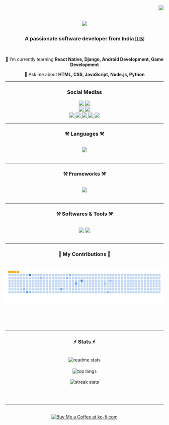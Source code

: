 <img align="right" src="https://visitor-badge.laobi.icu/badge?page_id=ComputeWithManas.ComputeWithManas" />

<h1 align="center">
    <img src="https://readme-typing-svg.herokuapp.com/?font=Tac+One&size=50&center=true&vCenter=true&width=500&height=70&duration=4000&lines=Hi+There!+👋;+I'm+Manas+Agrawal!;" />
</h1>

<h3 align="center">A passionate software developer from India 🇮🇳</h3>

<br/>

<div align="center">
 
 <!-- 🔭 I’m currently working on **a marketplace** -->
 
 🌱 I’m currently learning **React Native, Django, Android Development, Game Development**

💬 Ask me about **HTML, CSS, JavaScript, Node.js, Python**

<!-- ⚡ Fun fact **Game of Thrones Night's Watch cloaks are made from Ikea rugs** -->

</div>
 
<hr/>

<div align="center">
  <h3>
    Social Medias
  </h3>

  <a href="https://youtube.com/@ComputeWithManasOfficial?si=pP8x6GLagNT5A9Zv" target="_blank">
    <img src="https://img.shields.io/badge/YouTube-white?style=for-the-badge&logo=youtube&logoColor=FF0000" target="_blank" />
  </a>
  <a href="https://www.facebook.com/ComputeWithManasOfficial">
    <img src="https://img.shields.io/badge/Facebook Page-white?style=for-the-badge&logo=facebook&logoColor=0866FF" />
  </a>

  <br/>

  <a href="https://www.instagram.com/computewithmanas/">
    <img src="https://img.shields.io/badge/Instagram-white?style=for-the-badge&logo=instagram&logoColor=E4405F" />
  </a>
  <a href="https://g.dev/ComputeWithManasOfficial">
    <img src="https://img.shields.io/badge/Google Developers-white?style=for-the-badge&logo=google&logoColor=" />
  </a>

  <br/>

  <a href="https://twitter.com/ComputeWitManas">
    <img src="https://img.shields.io/badge/Twitter-white?style=for-the-badge&logo=twitter&logoColor=1D9BF0" />
  </a>
  <a href="https://github.com/ComputeWithManas" target="_blank">
     <img src="https://img.shields.io/badge/GitHub-white?style=for-the-badge&logo=github&logoColor=181717" target="_blank" />
  </a>
  <a href="mailto:computewithmanas@gmail.com">
    <img src="https://img.shields.io/badge/GMail-white?style=for-the-badge&logo=gmail&logoColor=EA4335" />
  </a>
  <a href="https://discord.gg/v8hukJdmaC">
    <img src="https://img.shields.io/badge/Discord Server-white?style=for-the-badge&logo=discord&logoColor=5865F2" />
  </a>
  <a href="https://replit.com/@ComputeWithManas">
    <img src="https://img.shields.io/badge/Replit-white?style=for-the-badge&logo=replit&logoColor=F26207" />
  </a>

</div>

<hr/>
 
<h3 align="center">⚒️ Languages ⚒️</h3>
<br/>
<div align="center">
    <img src="https://skillicons.dev/icons?i=html,css,javascript,python,c,java,mysql" /><br>
</div>

<br/>
<hr/>

<h3 align="center">⚒️ Frameworks ⚒️</h3>
<br/>
<div align="center">
    <img src="https://skillicons.dev/icons?i=react,tailwind,bootstrap,nodejs,typescript,express,firebase,mongodb,nextjs,flask" /><br>
</div>

<br/>
<hr/>

<h3 align="center">⚒️ Softwares & Tools ⚒️</h3>
<br/>
<div align="center">
    <img src="https://skillicons.dev/icons?i=unity,unreal,linux,discord,notion,replit,wordpress,pr,ae,blender" />
    <img src="https://skillicons.dev/icons?i=visualstudio,vscode,sublime,atom,androidstudio,pycharm,idea,webstorm,git,github,gitlab,figma" /><br>
</div>

<br/>
<hr/>

<div align="center">
  <h3>🐍 My Contributions 🐍</h3>
  <br>
  <img alt="snake eating my contributions" src="https://raw.githubusercontent.com/ComputeWithManas/ComputeWithManas/output/github-contribution-grid-snake.gif" />
  
  <br/><br/><br/>
</div>

<hr/>

<h3 align="center">⚡ Stats ⚡</h3>
<br>
<div align=center>
  <img width=390 src="https://github-readme-stats-salesp07.vercel.app/api?username=salesp07&count_private=true&show_icons=true&theme=react&rank_icon=github&border_radius=10" alt="readme stats" />
  <br/>
  <br/>
  <img width=325 align="center" src="https://github-readme-stats-salesp07.vercel.app/api/top-langs/?username=salesp07&hide=HTML&langs_count=8&layout=compact&theme=react&border_radius=10&size_weight=0.5&count_weight=0.5&exclude_repo=github-readme-stats" alt="top langs" />
  <br/>
  <br/>
  <img width=390 src="https://github-readme-streak-stats-salesp07.vercel.app/?user=salesp07&count_private=true&theme=react&border_radius=10" alt="streak stats"/>
</div>

<br/><br/>

<hr/>

<br/>

<div align="center">
<a href='https://ko-fi.com/computewithmanas' target='_blank'><img height='64' style='border:0px;height:64px;' src='https://storage.ko-fi.com/cdn/kofi1.png?v=3' border='0' alt='Buy Me a Coffee at ko-fi.com' /></a>
</div>

<br/>
